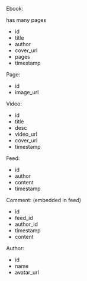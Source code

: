 Ebook:

has many pages

* id
* title
* author
* cover_url
* pages
* timestamp

Page:

* id
* image_url


Video:

* id
* title
* desc
* video_url
* cover_url
* timestamp

Feed:

* id
* author
* content
* timestamp

Comment: (embedded in feed)

* id
* feed_id
* author_id
* timestamp
* content

Author:

* id
* name
* avatar_url
